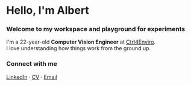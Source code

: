 # Hello, I'm Albert  
### Welcome to my workspace and playground for experiments  

I'm a 22-year-old **Computer Vision Engineer** at [Ctrl4Enviro](https://www.ctrl4enviro.com/).  
I love understanding how things work from the ground up.  

### Connect with me

[LinkedIn](https://linkedin.com/in/albert-roca-llev)  ·  [CV](https://drive.google.com/file/d/11-ou1Uz0GgWI3hCbSRDWq_rX0VrIyrq7/view)  ·  [Email](mailto:albertrocallevadot@gmail.com)
